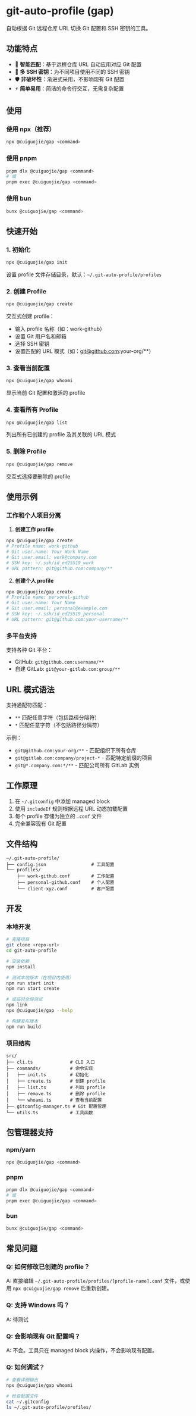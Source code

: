 # git-auto-profile (gap)

自动根据 Git 远程仓库 URL 切换 Git 配置和 SSH 密钥的工具。

## 功能特点

- 🎯 **智能匹配**：基于远程仓库 URL 自动应用对应 Git 配置
- 🔑 **多 SSH 密钥**：为不同项目使用不同的 SSH 密钥
- 🛡️ **非破坏性**：渐进式采用，不影响现有 Git 配置
- ⚡ **简单易用**：简洁的命令行交互，无需复杂配置

## 使用

### 使用 npx（推荐）
```bash
npx @cuiguojie/gap <command>
```

### 使用 pnpm
```bash
pnpm dlx @cuiguojie/gap <command>
# 或
pnpm exec @cuiguojie/gap <command>
```

### 使用 bun
```bash
bunx @cuiguojie/gap <command>
```

## 快速开始

### 1. 初始化
```bash
npx @cuiguojie/gap init
```
设置 profile 文件存储目录，默认：`~/.git-auto-profile/profiles`

### 2. 创建 Profile
```bash
npx @cuiguojie/gap create
```
交互式创建 profile：
- 输入 profile 名称（如：work-github）
- 设置 Git 用户名和邮箱
- 选择 SSH 密钥
- 设置匹配的 URL 模式（如：git@github.com:your-org/**）

### 3. 查看当前配置
```bash
npx @cuiguojie/gap whoami
```
显示当前 Git 配置和激活的 profile

### 4. 查看所有 Profile
```bash
npx @cuiguojie/gap list
```
列出所有已创建的 profile 及其关联的 URL 模式

### 5. 删除 Profile
```bash
npx @cuiguojie/gap remove
```
交互式选择要删除的 profile

## 使用示例

### 工作和个人项目分离

1. **创建工作 profile**
```bash
npx @cuiguojie/gap create
# Profile name: work-github
# Git user.name: Your Work Name
# Git user.email: work@company.com
# SSH key: ~/.ssh/id_ed25519_work
# URL pattern: git@github.com:company/**
```

2. **创建个人 profile**
```bash
npx @cuiguojie/gap create
# Profile name: personal-github
# Git user.name: Your Name
# Git user.email: personal@example.com
# SSH key: ~/.ssh/id_ed25519_personal
# URL pattern: git@github.com:your-username/**
```

### 多平台支持

支持各种 Git 平台：
- GitHub: `git@github.com:username/**`
- 自建 GitLab: `git@your-gitlab.com:group/**`

## URL 模式语法

支持通配符匹配：
- `**` 匹配任意字符（包括路径分隔符）
- `*` 匹配任意字符（不包括路径分隔符）

示例：
- `git@github.com:your-org/**` - 匹配组织下所有仓库
- `git@gitlab.com:company/project-*` - 匹配特定前缀的项目
- `git@*.company.com:*/**` - 匹配公司所有 GitLab 实例

## 工作原理

1. 在 `~/.gitconfig` 中添加 managed block
2. 使用 `includeIf` 规则根据远程 URL 动态加载配置
3. 每个 profile 存储为独立的 `.conf` 文件
4. 完全兼容现有 Git 配置

## 文件结构

```
~/.git-auto-profile/
├── config.json                 # 工具配置
└── profiles/
    ├── work-github.conf        # 工作配置
    ├── personal-github.conf    # 个人配置
    └── client-xyz.conf         # 客户配置
```

## 开发

### 本地开发
```bash
# 克隆项目
git clone <repo-url>
cd git-auto-profile

# 安装依赖
npm install

# 测试本地版本（在项目内使用）
npm run start init
npm run start create

# 或临时全局测试
npm link
npx @cuiguojie/gap --help

# 构建发布版本
npm run build
```

### 项目结构
```
src/
├── cli.ts              # CLI 入口
├── commands/           # 命令实现
│   ├── init.ts         # 初始化
│   ├── create.ts       # 创建 profile
│   ├── list.ts         # 列出 profile
│   ├── remove.ts       # 删除 profile
│   └── whoami.ts       # 查看当前配置
├── gitconfig-manager.ts # Git 配置管理
└── utils.ts            # 工具函数
```

## 包管理器支持

### npm/yarn
```bash
npx @cuiguojie/gap <command>
```

### pnpm
```bash
pnpm dlx @cuiguojie/gap <command>
# 或
pnpm exec @cuiguojie/gap <command>
```

### bun
```bash
bunx @cuiguojie/gap <command>
```

## 常见问题

### Q: 如何修改已创建的 profile？
A: 直接编辑 `~/.git-auto-profile/profiles/[profile-name].conf` 文件，或使用 `npx @cuiguojie/gap remove` 后重新创建。

### Q: 支持 Windows 吗？
A: 待测试

### Q: 会影响现有 Git 配置吗？
A: 不会。工具只在 managed block 内操作，不会影响现有配置。

### Q: 如何调试？
```bash
# 查看详细输出
npx @cuiguojie/gap whoami

# 检查配置文件
cat ~/.gitconfig
ls ~/.git-auto-profile/profiles/
```
